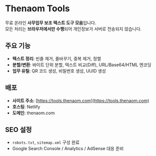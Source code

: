 # Thenaom Tools

무료 온라인 **사무업무 보조 텍스트 도구 모음**입니다.  
모든 처리는 **브라우저에서만 수행**되어 개인정보가 서버로 전송되지 않습니다.

## 주요 기능
- **텍스트 정리**: 빈줄 제거, 줄바꾸기, 중복 제거, 정렬
- **분할/변환**: 바이트 단위 분할, 텍스트 비교(Diff), URL/Base64/HTML 엔코딩
- **업무 유틸**: QR 코드 생성, 비밀번호 생성, UUID 생성

## 배포
- **사이트 주소**: [https://tools.thenaom.com](https://tools.thenaom.com)
- **호스팅**: Netlify
- **도메인**: thenaom.com

## SEO 설정
- `robots.txt`, `sitemap.xml` 구성 완료
- Google Search Console / Analytics / AdSense 대응 준비
